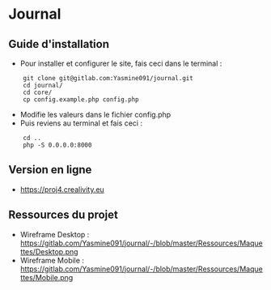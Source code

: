 # Journal

## Guide d'installation
* Pour installer et configurer le site, fais ceci dans le terminal :
```
    git clone git@gitlab.com:Yasmine091/journal.git
    cd journal/
    cd core/
    cp config.example.php config.php
```
* Modifie les valeurs dans le fichier config.php
* Puis reviens au terminal et fais ceci :
```
    cd ..
    php -S 0.0.0.0:8000
```

## Version en ligne
* https://proj4.crealivity.eu

## Ressources du projet
* Wireframe Desktop : https://gitlab.com/Yasmine091/journal/-/blob/master/Ressources/Maquettes/Desktop.png
* Wireframe Mobile : https://gitlab.com/Yasmine091/journal/-/blob/master/Ressources/Maquettes/Mobile.png
